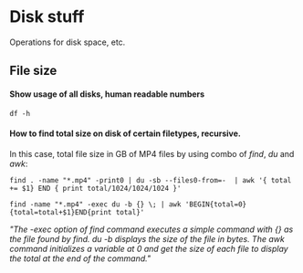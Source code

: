 # Disk stuff
Operations for disk space, etc.

## File size

#### Show usage of all disks, human readable numbers
`df -h`

#### How to find total size on disk of certain filetypes, recursive.

In this case, total file size in GB of MP4 files by using combo of *find*, *du* and *awk*:

`find . -name "*.mp4" -print0 | du -sb --files0-from=-  | awk '{ total += $1} END { print total/1024/1024/1024 }'`

`find -name "*.mp4" -exec du -b {} \; | awk 'BEGIN{total=0}{total=total+$1}END{print total}'`

*"The -exec option of find command executes a simple command with {} as the file found by find. du -b displays the size of the file in bytes. The awk command initializes a variable at 0 and get the size of each file to display the total at the end of the command."*
